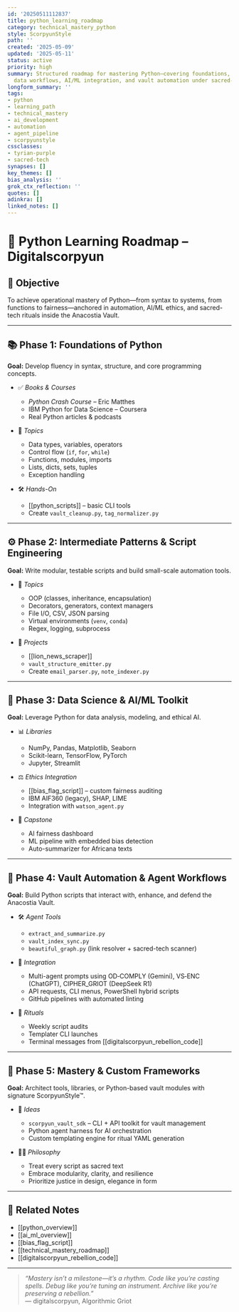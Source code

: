 ```yaml
---
id: '20250511112837'
title: python_learning_roadmap
category: technical_mastery_python
style: ScorpyunStyle
path: ''
created: '2025-05-09'
updated: '2025-05-11'
status: active
priority: high
summary: Structured roadmap for mastering Python—covering foundations, applied scripting,
  data workflows, AI/ML integration, and vault automation under sacred-tech discipline.
longform_summary: ''
tags:
- python
- learning_path
- technical_mastery
- ai_development
- automation
- agent_pipeline
- scorpyunstyle
cssclasses:
- tyrian-purple
- sacred-tech
synapses: []
key_themes: []
bias_analysis: ''
grok_ctx_reflection: ''
quotes: []
adinkra: []
linked_notes: []
---
```



# 🐍 Python Learning Roadmap – Digitalscorpyun

## 🎯 Objective

To achieve operational mastery of Python—from syntax to systems, from functions to fairness—anchored in automation, AI/ML ethics, and sacred-tech rituals inside the Anacostia Vault.

---

## 📚 Phase 1: Foundations of Python

**Goal:** Develop fluency in syntax, structure, and core programming concepts.

- ✅ _Books & Courses_  
  - *Python Crash Course* – Eric Matthes  
  - IBM Python for Data Science – Coursera  
  - Real Python articles & podcasts

- 🧠 _Topics_  
  - Data types, variables, operators  
  - Control flow (`if`, `for`, `while`)  
  - Functions, modules, imports  
  - Lists, dicts, sets, tuples  
  - Exception handling

- 🛠️ _Hands-On_  
  - [[python_scripts]] – basic CLI tools  
  - Create `vault_cleanup.py`, `tag_normalizer.py`

---

## ⚙️ Phase 2: Intermediate Patterns & Script Engineering

**Goal:** Write modular, testable scripts and build small-scale automation tools.

- 🧱 _Topics_  
  - OOP (classes, inheritance, encapsulation)  
  - Decorators, generators, context managers  
  - File I/O, CSV, JSON parsing  
  - Virtual environments (`venv`, `conda`)  
  - Regex, logging, subprocess

- 🧪 _Projects_  
  - [[lion_news_scraper]]  
  - `vault_structure_emitter.py`  
  - Create `email_parser.py`, `note_indexer.py`

---

## 🤖 Phase 3: Data Science & AI/ML Toolkit

**Goal:** Leverage Python for data analysis, modeling, and ethical AI.

- 📊 _Libraries_  
  - NumPy, Pandas, Matplotlib, Seaborn  
  - Scikit-learn, TensorFlow, PyTorch  
  - Jupyter, Streamlit

- ⚖️ _Ethics Integration_  
  - [[bias_flag_script]] – custom fairness auditing  
  - IBM AIF360 (legacy), SHAP, LIME  
  - Integration with `watson_agent.py`

- 🔬 _Capstone_  
  - AI fairness dashboard  
  - ML pipeline with embedded bias detection  
  - Auto-summarizer for Africana texts

---

## 🔄 Phase 4: Vault Automation & Agent Workflows

**Goal:** Build Python scripts that interact with, enhance, and defend the Anacostia Vault.

- 🛠️ _Agent Tools_  
  - `extract_and_summarize.py`  
  - `vault_index_sync.py`  
  - `beautiful_graph.py` (link resolver + sacred-tech scanner)

- 🤖 _Integration_  
  - Multi-agent prompts using OD‑COMPLY (Gemini), VS‑ENC (ChatGPT), CIPHER_GRIOT (DeepSeek R1)  
  - API requests, CLI menus, PowerShell hybrid scripts  
  - GitHub pipelines with automated linting

- 🔁 _Rituals_  
  - Weekly script audits  
  - Templater CLI launches  
  - Terminal messages from [[digitalscorpyun_rebellion_code]]

---

## 🏁 Phase 5: Mastery & Custom Frameworks

**Goal:** Architect tools, libraries, or Python-based vault modules with signature ScorpyunStyle™.

- 🔨 _Ideas_  
  - `scorpyun_vault_sdk` – CLI + API toolkit for vault management  
  - Python agent harness for AI orchestration  
  - Custom templating engine for ritual YAML generation

- 🧙🏽 _Philosophy_  
  - Treat every script as sacred text  
  - Embrace modularity, clarity, and resilience  
  - Prioritize justice in design, elegance in form

---

## 🔗 Related Notes

- [[python_overview]]  
- [[ai_ml_overview]]  
- [[bias_flag_script]]  
- [[technical_mastery_roadmap]]  
- [[digitalscorpyun_rebellion_code]]

---

> _“Mastery isn’t a milestone—it’s a rhythm. Code like you’re casting spells. Debug like you’re tuning an instrument. Archive like you’re preserving a rebellion.”_  
> — digitalscorpyun, Algorithmic Griot
